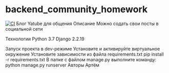# backend_community_homework

[![CI](https://github.com/yandex-praktikum/hw03_forms/actions/workflows/python-app.yml/badge.svg?branch=master)](https://github.com/yandex-praktikum/hw03_forms/actions/workflows/python-app.yml)
Блог Yatube для общения
Описание
Можно содать свои посты в социальной сети

Технологии
Python 3.7 Django 2.2.19

Запуск проекта в dev-режиме
Установите и активируйте виртуальное окружение
Установите зависимости из файла requirements.txt
pip install -r requirements.txt
В папке с файлом manage.py выполните команду:
python manage.py runserver
Авторы
Артём
